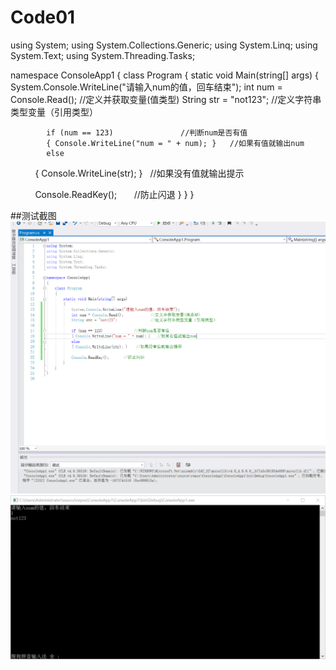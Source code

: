 # Code01
using System;
using System.Collections.Generic;
using System.Linq;
using System.Text;
using System.Threading.Tasks;

namespace ConsoleApp1
{
    class Program
    {
        static void Main(string[] args)
        {
            System.Console.WriteLine("请输入num的值，回车结束");
            int num = Console.Read();             //定义并获取变量(值类型)
            String str = "not123";                //定义字符串类型变量（引用类型）

            if (num == 123)               //判断num是否有值           
            { Console.WriteLine("num = " + num); }   //如果有值就输出num
            else
            { Console.WriteLine(str); }    //如果没有值就输出提示

            Console.ReadKey();       //防止闪退
        }
    }
}

##测试截图
![alt](photo1.png)
![alt](photo2.png)
